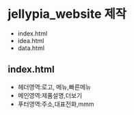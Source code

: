 # jellypia_website 제작
- index.html
- idea.html
- data.html

## index.html
- 헤더영역:로고, 메뉴,빠른메뉴
- 메인영역:제품설명,더보기
- 푸터영역:주소,대표전화,mmm
